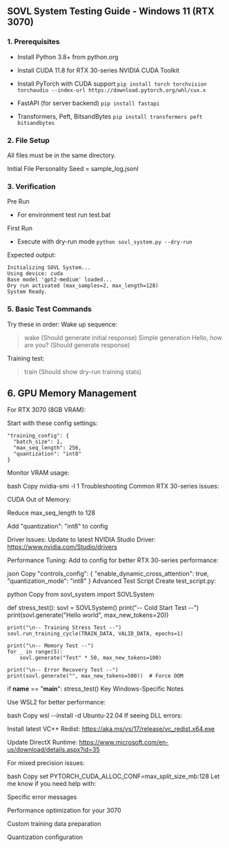 ## SOVL System Testing Guide - Windows 11 (RTX 3070)

### 1. Prerequisites

- Install Python 3.8+ from python.org

- Install CUDA 11.8 for RTX 30-series NVIDIA CUDA Toolkit 

- Install PyTorch with CUDA support `pip install torch torchvision torchaudio --index-url https://download.pytorch.org/whl/cux.x`

- FastAPI (for server backend) `pip install fastapi`

- Transformers, Peft, BitsandBytes `pip install transformers peft bitsandbytes`

### 2. File Setup

All files must be in the same directory.

Initial File Personality Seed = sample_log.jsonl

### 3. Verification

Pre Run
- For environment test run test.bat
  
First Run
- Execute with dry-run mode `python sovl_system.py --dry-run`

Expected output:
```
Initializing SOVL System...
Using device: cuda
Base model 'gpt2-medium' loaded...
Dry run activated (max_samples=2, max_length=128)
System Ready.
```

### 5. Basic Test Commands
Try these in order:
Wake up sequence:
> wake
> (Should generate initial response)
> Simple generation
> Hello, how are you?
> (Should generate response)


Training test:
> train
(Should show dry-run training stats)

## 6. GPU Memory Management
For RTX 3070 (8GB VRAM):

Start with these config settings:
```
"training_config": {
  "batch_size": 1,
  "max_seq_length": 256,
  "quantization": "int8"
}
```
Monitor VRAM usage:

bash
Copy
nvidia-smi -l 1
Troubleshooting
Common RTX 30-series issues:

CUDA Out of Memory:

Reduce max_seq_length to 128

Add "quantization": "int8" to config

Driver Issues:
Update to latest NVIDIA Studio Driver:
https://www.nvidia.com/Studio/drivers

Performance Tuning:
Add to config for better RTX 30-series performance:

json
Copy
"controls_config": {
  "enable_dynamic_cross_attention": true,
  "quantization_mode": "int8"
}
Advanced Test Script
Create test_script.py:

python
Copy
from sovl_system import SOVLSystem

def stress_test():
    sovl = SOVLSystem()
    print("-- Cold Start Test --")
    print(sovl.generate("Hello world", max_new_tokens=20))
    
    print("\n-- Training Stress Test --")
    sovl.run_training_cycle(TRAIN_DATA, VALID_DATA, epochs=1)
    
    print("\n-- Memory Test --")
    for _ in range(5):
        sovl.generate("Test" * 50, max_new_tokens=100)
    
    print("\n-- Error Recovery Test --")
    print(sovl.generate("", max_new_tokens=500))  # Force OOM

if __name__ == "__main__":
    stress_test()
Key Windows-Specific Notes

Use WSL2 for better performance:

bash
Copy
wsl --install -d Ubuntu-22.04
If seeing DLL errors:

Install latest VC++ Redist: https://aka.ms/vs/17/release/vc_redist.x64.exe

Update DirectX Runtime: https://www.microsoft.com/en-us/download/details.aspx?id=35

For mixed precision issues:

bash
Copy
set PYTORCH_CUDA_ALLOC_CONF=max_split_size_mb:128
Let me know if you need help with:

Specific error messages

Performance optimization for your 3070

Custom training data preparation

Quantization configuration
